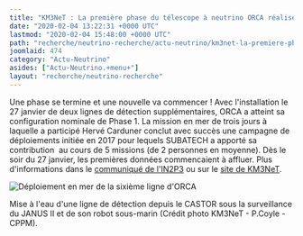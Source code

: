 ```yaml
---
title: "KM3NeT : La première phase du télescope à neutrino ORCA réalisée"
date: "2020-02-04 13:22:31 +0000 UTC"
lastmod: "2020-02-04 15:48:00 +0000 UTC"
path: "recherche/neutrino-recherche/actu-neutrino/km3net-la-premiere-phase-du-telescope-a-neutrino-orca-realisee-2.xx.md"
joomlaid: 474
category: "Actu-Neutrino"
asides: ["Actu-Neutrino.+menu+"]
layout: "recherche/neutrino-recherche"
---
```

Une phase se termine et une nouvelle va commencer ! Avec l'installation le 27 janvier de deux lignes de détection supplémentaires, ORCA a atteint sa configuration nominale de Phase 1. La mission en mer de trois jours à laquelle a participé Hervé Carduner conclut avec succès une campagne de déploiements initiée en 2017 pour lequels SUBATECH a apporté sa contribution  au cours de 5 missions (de 2 personnes en moyenne). Dès le soir du 27 janvier, les premières données commencaient à affluer. Plus d'informations dans le [communiqué de l'IN2P3](https://in2p3.cnrs.fr/fr/cnrsinfo/km3net-capte-ses-premiers-neutrinos-avec-six-lignes) ou sur le [site de KM3NeT](https://www.km3net.org/orca6-completed/).

![Déploiement en mer de la sixième ligne d'ORCA](images/KM3NeT/ORCA6.jpeg)

Mise à l'eau d'une ligne de détection depuis le CASTOR sous la surveillance du JANUS II et de son robot sous-marin (Crédit photo KM3NeT - P.Coyle - CPPM).
